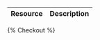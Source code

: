 <!--
@title Checkout
@author Moltin Ltd
@description Checkout endpoints
@order 4.0
-->

Resource | Description
---------|------------
{% Checkout %}
